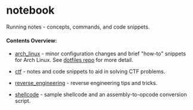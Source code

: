 # notebook
Running notes - concepts, commands, and code snippets.

#### Contents Overview:

* [arch_linux](https://github.com/tnballo/notebook/tree/master/arch_linux) - minor configuration changes and brief "how-to" snippets for Arch Linux. See [dotfiles repo](https://github.com/tnballo/dotfiles) for more detail.

* [ctf](https://github.com/tnballo/notebook/tree/master/ctf) - notes and code snippets to aid in solving CTF problems.

* [reverse_engineering](https://github.com/tnballo/notebook/tree/master/reverse_engineering) - reverse engineering tips and tricks.

* [shellcode](https://github.com/tnballo/notebook/tree/master/shellcode) - sample shellcode and an assembly-to-opcode conversion script.

